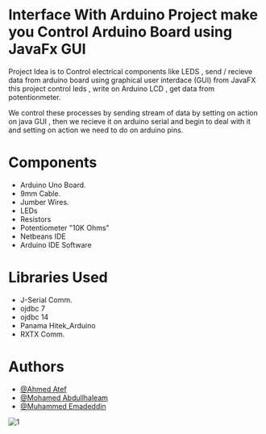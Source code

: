 # Interface With Arduino Project make you Control Arduino Board using JavaFx GUI 
Project Idea is to Control electrical components like LEDS , send / recieve data from arduino board using graphical user interdace (GUI) from JavaFX 
this project control leds  , write on Arduino LCD  , get data from potentionmeter.

We control these processes by sending stream of data by setting on action on java GUI , then we recieve it on arduino serial and begin to deal with it and setting on action we need to do on arduino pins.


# Components
  - Arduino Uno Board.
  - 9mm Cable. 
  - Jumber Wires.
  - LEDs 
  - Resistors
  - Potentiometer "10K Ohms"
  - Netbeans IDE
  - Arduino IDE Software

# Libraries Used
  - J-Serial Comm.
  - ojdbc 7
  - ojdbc 14 
  - Panama Hitek_Arduino 
  - RXTX Comm.
  
# Authors
- [@Ahmed Atef](https://github.com/AhmedAtef283)
- [@Mohamed Abdullhaleam](https://github.com/Mohamedabdullhaleam)
- [@Muhammed Emadeddin](https://github.com/m-emadeddin)

![1](https://user-images.githubusercontent.com/86708003/230561758-171f343c-2d8c-4597-8587-510bbebcd075.JPG)